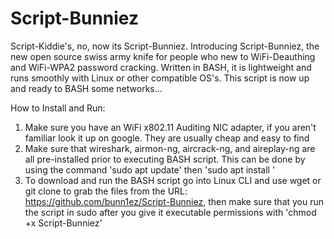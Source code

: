 # Script-Bunniez
Script-Kiddie's, no, now its Script-Bunniez. Introducing Script-Bunniez, the new open source swiss army knife for people who new to WiFi-Deauthing and WiFi-WPA2 password cracking. Written in BASH, it is lightweight and runs smoothly with Linux or other compatible OS's. This script is now up and ready to BASH some networks...

How to Install and Run:
1. Make sure you have an WiFi x802.11 Auditing NIC adapter, if you aren't familiar look it up on google. They are usually cheap and easy to find
2. Make sure that wireshark, airmon-ng, aircrack-ng, and aireplay-ng are all pre-installed prior to executing BASH script. This can be done by using the command 'sudo apt update' then 'sudo apt install <name>' 
3. To download and run the BASH script go into Linux CLI and use wget or git clone to grab the files from the URL: https://github.com/bunn1ez/Script-Bunniez, then make sure that you run the script in sudo after you give it executable permissions with 'chmod +x Script-Bunniez'
